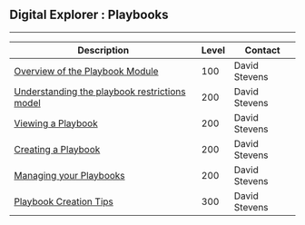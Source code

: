 ## Digital Explorer : Playbooks


---


|Description|Level|Contact|
|---|---|---|
| [Overview of the Playbook Module](PlaybookOverview.md)|100|David Stevens|
| [Understanding the playbook restrictions model](PlaybookRestrictions.md)|200|David Stevens
| [Viewing a Playbook](ViewingaPlaybook.md)|200|David Stevens|
| [Creating a Playbook](CreatingaPlaybook.md) |200|David Stevens|
| [Managing your Playbooks](ManagingaPlaybook.md) |200|David Stevens|
| [Playbook Creation Tips](CreatorTips.md) |300|David Stevens|

